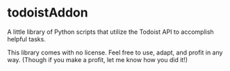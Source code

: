 # todoistAddon
A little library of Python scripts that utilize the Todoist API to accomplish helpful tasks.

This library comes with no license. Feel free to use, adapt, and profit in any way. (Though if you make a profit, let me know how you did it!)
